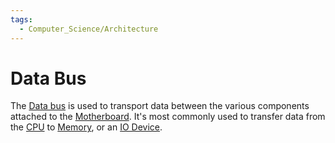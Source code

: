 ```yaml
---
tags:
  - Computer_Science/Architecture
---
```

# Data Bus
The [Data bus](Computer-Science/Architecture/Data%20bus.md) is used to transport data between the various components attached to the [Motherboard](Motherboard.md). It's most commonly used to transfer data from the [CPU](Computer-Science/Architecture/CPU/CPU.md) to [Memory](Memory.md), or an [IO Device](IO%20Device.md).
